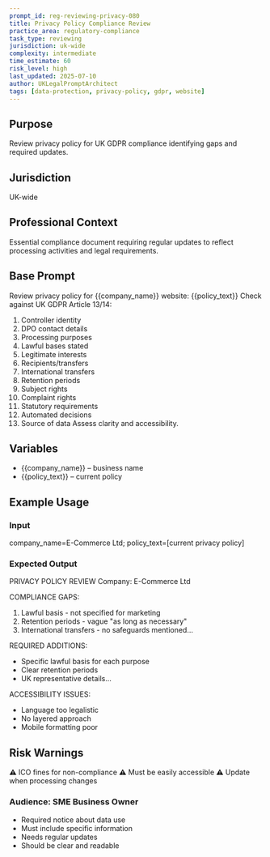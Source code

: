 ```yaml
---
prompt_id: reg-reviewing-privacy-080
title: Privacy Policy Compliance Review
practice_area: regulatory-compliance
task_type: reviewing
jurisdiction: uk-wide
complexity: intermediate
time_estimate: 60
risk_level: high
last_updated: 2025-07-10
author: UKLegalPromptArchitect
tags: [data-protection, privacy-policy, gdpr, website]
---
```


## Purpose
Review privacy policy for UK GDPR compliance identifying gaps and required updates.

## Jurisdiction
UK-wide

## Professional Context
Essential compliance document requiring regular updates to reflect processing activities and legal requirements.

## Base Prompt
Review privacy policy for {{company_name}} website:
{{policy_text}}
Check against UK GDPR Article 13/14:
1. Controller identity
2. DPO contact details
3. Processing purposes
4. Lawful bases stated
5. Legitimate interests
6. Recipients/transfers
7. International transfers
8. Retention periods
9. Subject rights
10. Complaint rights
11. Statutory requirements
12. Automated decisions
13. Source of data
Assess clarity and accessibility.

## Variables
- {{company_name}} – business name
- {{policy_text}} – current policy

## Example Usage
### Input
company_name=E-Commerce Ltd; policy_text=[current privacy policy]

### Expected Output
PRIVACY POLICY REVIEW
Company: E-Commerce Ltd

COMPLIANCE GAPS:
1. Lawful basis - not specified for marketing
2. Retention periods - vague "as long as necessary"
3. International transfers - no safeguards mentioned...

REQUIRED ADDITIONS:
- Specific lawful basis for each purpose
- Clear retention periods
- UK representative details...

ACCESSIBILITY ISSUES:
- Language too legalistic
- No layered approach
- Mobile formatting poor

## Risk Warnings
⚠️ ICO fines for non-compliance
⚠️ Must be easily accessible
⚠️ Update when processing changes

### Audience: SME Business Owner
- Required notice about data use
- Must include specific information
- Needs regular updates
- Should be clear and readable
